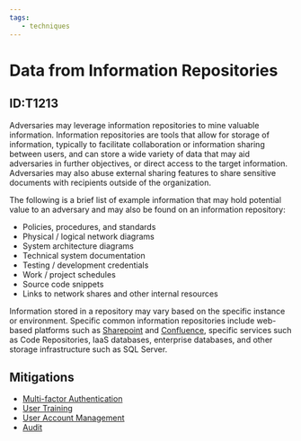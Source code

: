 ```yaml
---
tags:
   - techniques
---
```

# Data from Information Repositories
## ID:T1213
Adversaries may leverage information repositories to mine valuable information. Information repositories are tools that allow for storage of information, typically to facilitate collaboration or information sharing between users, and can store a wide variety of data that may aid adversaries in further objectives, or direct access to the target information. Adversaries may also abuse external sharing features to share sensitive documents with recipients outside of the organization. 

The following is a brief list of example information that may hold potential value to an adversary and may also be found on an information repository:

* Policies, procedures, and standards
* Physical / logical network diagrams
* System architecture diagrams
* Technical system documentation
* Testing / development credentials
* Work / project schedules
* Source code snippets
* Links to network shares and other internal resources

Information stored in a repository may vary based on the specific instance or environment. Specific common information repositories include web-based platforms such as [Sharepoint](techniques/T1213/002) and [Confluence](techniques/T1213/001), specific services such as Code Repositories, IaaS databases, enterprise databases, and other storage infrastructure such as SQL Server.
## Mitigations
* [Multi-factor Authentication](mitigations/M1032)
* [User Training](mitigations/M1017)
* [User Account Management](mitigations/M1018)
* [Audit](mitigations/M1047)
